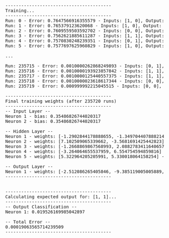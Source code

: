 <pre>
----------------------------------------
Training...
----------------------------------------
Run: 0 - Error: 0.7647566916355579 - Inputs: [1, 0], Output: [1]
Run: 1 - Error: 0.765379123620068 - Inputs: [1, 0], Output: [1]
Run: 2 - Error: 0.7609559503592702 - Inputs: [0, 0], Output: [0]
Run: 3 - Error: 0.7562621885611287 - Inputs: [1, 1], Output: [0]
Run: 4 - Error: 0.7570830248239351 - Inputs: [0, 1], Output: [1]
Run: 5 - Error: 0.7577697625960829 - Inputs: [1, 0], Output: [1]

...

Run: 235715 - Error: 0.0010000262868249893 - Inputs: [0, 1], Output: [1]
Run: 235716 - Error: 0.0010000193923857842 - Inputs: [1, 1], Output: [0]
Run: 235717 - Error: 0.0010000125440557375 - Inputs: [1, 1], Output: [0]
Run: 235718 - Error: 0.0010000023618617344 - Inputs: [0, 0], Output: [0]
Run: 235719 - Error: 0.000999992215045515 - Inputs: [0, 0], Output: [0]

----------------------------------------
Final training weights (after 235720 runs)
----------------------------------------
-- Input Layer --
Neuron 1 - bias: 0.35486826744020317
Neuron 2 - bias: 0.35486826744020317

-- Hidden Layer --
Neuron 1 - weights: [-1.2902844178888655, -1.3497044078882143] - bias: 0.04314890819465722
Neuron 2 - weights: [7.102509065339662, -3.5681691425442823] - bias: 0.04314890819465722
Neuron 3 - weights: [-1.2668869867568993, 2.0882783411640657] - bias: 0.04314890819465722
Neuron 4 - weights: [-3.264064655537959, 6.554754594859816] - bias: 0.04314890819465722
Neuron 5 - weights: [5.322964205205991, 5.330018064158254] - bias: 0.04314890819465722

-- Output Layer --
Neuron 1 - weights: [-2.512086265405846, -9.385119005005889, -2.54395520790216, -7.77807838869793, 14.280135287432666] - bias: 0.40831539101907655
----------------------------------------


----------------------------------------
Calculating expected output for: [1, 1]...
----------------------------------------
-- Output Classification --
Neuron 1: 0.019526169985042897

-- Total Error --
0.00019063565714239509
----------------------------------------
</pre>
